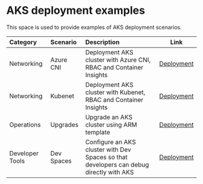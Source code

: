 # AKS deployment examples

This space is used to provide examples of AKS deployment scenarios.

Category| Scenario | Description | Link |
|:---|:---|:---|---|
|Networking|Azure CNI|Deployment AKS cluster with Azure CNI, RBAC and Container Insights| [Deployment](azurecni-rbac)
|Networking|Kubenet|Deployment AKS cluster with Kubenet, RBAC and Container Insights| [Deployment](kubenet-rbac)
| Operations | Upgrades | Upgrade an AKS cluster using ARM template | [Deployment](upgrades)
| Developer Tools | Dev Spaces | Configure an AKS cluster with Dev Spaces so that developers can debug directly with AKS | [Deployment](devspaces)
